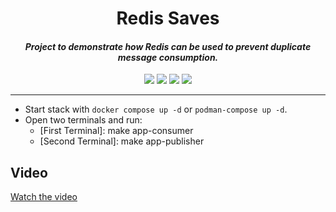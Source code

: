<h1 align="center">Redis Saves</h1>

<h4 align="center"><i>Project to demonstrate how Redis can be used to prevent duplicate message consumption.</i></h4>

<div align="center">
    <a href="https://github.com/jdssl/redis-saves/stars"><img src="https://img.shields.io/github/stars/jdssl/redis-saves?color=e57474&labelColor=1e2528&style=for-the-badge"></a>
    <a href="https://github.com/jdssl/redis-saves/issues"><img src="https://img.shields.io/github/issues/jdssl/redis-saves?color=67b0e8&labelColor=1e2528&style=for-the-badge"></a>
    <a href="https://github.com/jdssl/redis-saves/blob/main/LICENSE"><img src="https://img.shields.io/static/v1?label=license&message=MIT&color=8ccf7e&labelColor=1e2528&style=for-the-badge"></a>
    <a href="https://github.com/jdssl/redis-saves/network/members"><img src="https://img.shields.io/github/forks/jdssl/redis-saves?color=e5c76b&labelColor=1e2528&style=for-the-badge"></a>
</div>

---

- Start stack with `docker compose up -d` or `podman-compose up -d`.
- Open two terminals and run:
  - [First Terminal]: make app-consumer
  - [Second Terminal]: make app-publisher

## Video

[Watch the video](https://www.youtube.com/watch?v=_PKizQVqe54)

